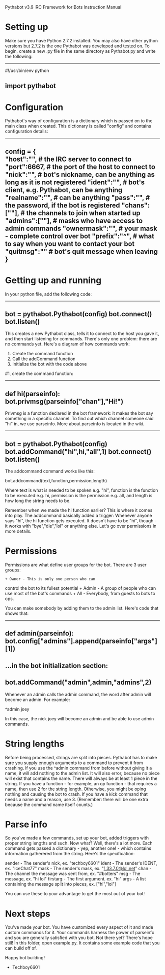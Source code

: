 Pythabot v3.6
IRC Framework for Bots
Instruction Manual

Setting up
==========
Make sure you have Python 2.7.2 installed. You may also have other python versions but 2.7.2 is the one Pythabot was 
developed and tested on. To begin, create a new .py file in the same directory as Pythabot.py and write the following:

-------------------------------------------------
#!/usr/bin/env python

import pythabot
-------------------------------------------------

Configuration
=============
Pythabot's way of configuration is a dictionary which is passed on to the main class when created. 
This dictionary is called "config" and contains configuration details:

--------------------------------------------------
config = {\
    "host":"", # the IRC server to connect to
    "port":6667, # the port of the host to connect to
    "nick":"", # bot's nickname, can be anything as long as it is not registered
    "ident":"", # bot's client, e.g. Pythabot, can be anything
    "realname":"", # can be anything
    "pass":"", # the password, if the bot is registered
    "chans":[""], # the channels to join when started up
    "admins":[""], # masks who have access  to admin commands
    "ownermask":"", # your mask - complete control over bot
    "prefix":"^", # what to say when you want to contact your bot 
    "quitmsg":"" # bot's quit message when leaving
    }
--------------------------------------------------


Getting up and running
======================
In your python file, add the following code:

-----------------------------------------------------
bot = pythabot.Pythabot(config)
bot.connect()
bot.listen()
-----------------------------------------------------

This creates a new Pythabot class, tells it to connect to the host you gave it, and then start listening for commands.
There's only one problem: there are no commands yet. Here's a diagram of how commands work:

1. Create the command function
2. Call the addCommand function
3. Initialize the bot with the code above

#1, create the command function:

------------------------------------------------------
def hi(parseinfo):
	bot.privmsg(parseinfo["chan"],"Hi!")
------------------------------------------------------

Privmsg is a function declared in the bot  framework: it makes the bot say something in a specific channel.
To find out which channel someone said  "hi" in, we use parseinfo. More about parseinfo is located in the wiki.

------------------------------------------------------
bot = pythabot.Pythabot(config)
bot.addCommand("hi",hi,"all",1)
bot.connect()
bot.listen()
------------------------------------------------------

The addcommand command works like this:

bot.addcommand(text,function,permission,length)

Where text is what is needed to be spoken e.g. "hi",
function is the function to be executed e.g. hi,
permission is the permission e.g. all,
and length is how long the string needs to be.

Remember when we made the hi function earlier? This
is where it comes into play. The addcommand basically
added a trigger: Whenever anyone says "hi", the hi
function gets executed. It doesn't have to be "hi",
though - it works with "bye","die","lol" or anything
else. Let's go over permissions in more details.


Permissions
===========
Permissions are what define user groups for
the bot. There are 3 user groups:

	+ Owner - This is only one person who can
control the bot to its fullest potential
	+ Admin - A group of people who can use
most of the bot's commands
	+ All - Everybody, from guests to bots to
ops.

You can make somebody by adding them to the admin
list. Here's code that shows that:

--------------------------------------------------------
def admin(parseinfo):
    bot.config["admins"].append(parseinfo["args"][1])
--------------------------------------------------------
...in the bot initialization section:
--------------------------------------------------------
bot.addCommand("admin",admin,"admins",2)
--------------------------------------------------------

Whenever an admin calls the admin command, the word after
admin will become an admin. For example:

^admin joey

In this case, the nick joey will become an admin and be 
able to use admin commands.


String lengths
==============
Before being processed, strings are split into
pieces. Pythabot has to make sure you supply enough
arguments to a command to prevent it from crashing.
If you use the ^admin command from before without
giving it a name, it will add nothing to the admin list.
It will also error, because no piece will exist that
contains the name. There will always be at least 1 piece
in the string. If you have a function - for example,
an op function - that requires a name, then use 2 for
the string length. Otherwise, you might be oping nothing
and causing the bot to crash. If you have a kick command
that needs a name and a reason, use 3. (Remember: there
will be one extra because the command name itself counts.)


Parse info
==========
So you've made a few commands, set up your bot,
added triggers with proper string lengths and such. 
Now what? Well, there's a lot more. Each command gets
passed a dictionary - yep, another one! - which contains
information gatherered from the string. Here's the
specification:

sender - The sender's nick, ex. "techboy6601"
ident - The sender's IDENT, ex. "IceChat77"
mask - The sender's mask, ex. "1.33.7.0@lol.net"
chan - The channel the message was sent from, ex. "#botters"
msg - The message, ex. "hi lol"
firstarg - The first argument, ex. "hi"
args - A list containing the message split into pieces, ex. 
["hi","lol"]

You can use these to your advantage to get the most out of
your bot!


Next steps
==========
You've made your bot. You have customized every aspect
of it and made custom commands for it. Your commands harness
the power of parseinfo and you are generally satisfied with 
you bot. Not there yet? There's hope still! In this folder,
open example.py. It contains some example code that you
can build off of.


Happy bot building!

- Techboy6601



